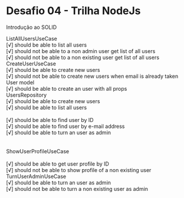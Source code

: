 # Desafio 04 - Trilha NodeJs
Introdução ao SOLID

ListAllUsersUseCase</br>
    [√] should be able to list all users</br>
    [√] should not be able to a non admin user get list of all users</br>
    [√] should not be able to a non existing user get list of all users</br>
CreateUserUseCase</br>
    [√] should be able to create new users</br>
    [√] should not be able to create new users when email is already taken</br>
User model</br>
    [√] should be able to create an user with all props</br>
UsersRepository</br>
    [√] should be able to create new users</br>
    [√] should be able to list all users</br></br>
    [√] should be able to find user by ID</br>
    [√] should be able to find user by e-mail address</br>
    [√] should be able to turn an user as admin</br></br></br>
ShowUserProfileUseCase</br></br>
    [√] should be able to get user profile by ID </br>
    [√] should not be able to show profile of a non existing user</br>
TurnUserAdminUseCase</br>
    [√] should be able to turn an user as admin</br>
    [√] should not be able to turn a non existing user as admin</br>
